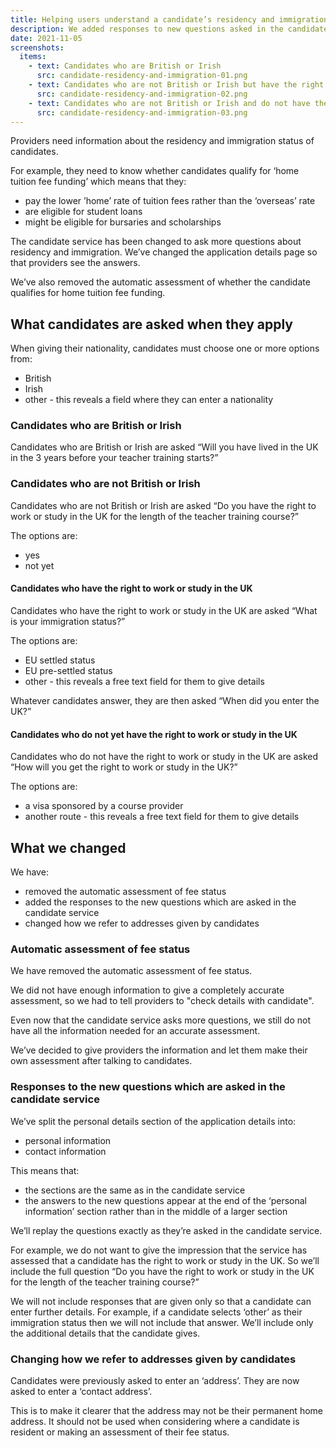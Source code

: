 ```yaml
---
title: Helping users understand a candidate’s residency and immigration status
description: We added responses to new questions asked in the candidate service and removed the automatic assessment of fee status.
date: 2021-11-05
screenshots:
  items:
    - text: Candidates who are British or Irish
      src: candidate-residency-and-immigration-01.png
    - text: Candidates who are not British or Irish but have the right to work or study in the UK
      src: candidate-residency-and-immigration-02.png
    - text: Candidates who are not British or Irish and do not have the right to work or study in the UK
      src: candidate-residency-and-immigration-03.png
---
```


Providers need information about the residency and immigration status of candidates.

For example, they need to know whether candidates qualify for ‘home tuition fee funding’ which means that they:

- pay the lower ’home’ rate of tuition fees rather than the ‘overseas’ rate
- are eligible for student loans
- might be eligible for bursaries and scholarships

The candidate service has been changed to ask more questions about residency and immigration. We’ve changed the application details page so that providers see the answers.

We’ve also removed the automatic assessment of whether the candidate qualifies for home tuition fee funding.

## What candidates are asked when they apply

When giving their nationality, candidates must choose one or more options from:

- British
- Irish
- other - this reveals a field where they can enter a nationality

### Candidates who are British or Irish

Candidates who are British or Irish are asked “Will you have lived in the UK in the 3 years before your teacher training starts?”

### Candidates who are not British or Irish

Candidates who are not British or Irish are asked “Do you have the right to work or study in the UK for the length of the teacher training course?”

The options are:

- yes
- not yet

#### Candidates who have the right to work or study in the UK

Candidates who have the right to work or study in the UK are asked “What is your immigration status?”

The options are:

- EU settled status
- EU pre-settled status
- other - this reveals a free text field for them to give details

Whatever candidates answer, they are then asked “When did you enter the UK?”

#### Candidates who do not yet have the right to work or study in the UK

Candidates who do not have the right to work or study in the UK are asked “How will you get the right to work or study in the UK?”

The options are:

- a visa sponsored by a course provider
- another route - this reveals a free text field for them to give details

## What we changed

We have:

- removed the automatic assessment of fee status
- added the responses to the new questions which are asked in the candidate service
- changed how we refer to addresses given by candidates

### Automatic assessment of fee status

We have removed the automatic assessment of fee status.

We did not have enough information to give a completely accurate assessment, so we had to tell providers to "check details with candidate".

Even now that the candidate service asks more questions, we still do not have all the information needed for an accurate assessment.

We’ve decided to give providers the information and let them make their own assessment after talking to candidates.

### Responses to the new questions which are asked in the candidate service

We’ve split the personal details section of the application details into:

- personal information
- contact information

This means that:

- the sections are the same as in the candidate service
- the answers to the new questions appear at the end of the ‘personal information’ section rather than in the middle of a larger section

We’ll replay the questions exactly as they’re asked in the candidate service.

For example, we do not want to give the impression that the service has assessed that a candidate has the right to work or study in the UK. So we’ll include the full question “Do you have the right to work or study in the UK for the length of the teacher training course?”

We will not include responses that are given only so that a candidate can enter further details. For example, if a candidate selects ‘other’ as their immigration status then we will not include that answer. We’ll include only the additional details that the candidate gives.

### Changing how we refer to addresses given by candidates

Candidates were previously asked to enter an ‘address’. They are now asked to enter a ‘contact address’.

​​​​This is to make it clearer that the address may not be their permanent home address. It should not be used when considering where a candidate is resident or making an assessment of their fee status.
